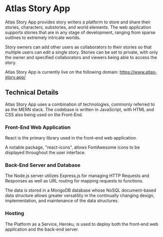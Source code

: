 # Atlas Story App

Atlas Story App provides story writers a platform to store and share their stories, characters, substories, and world elements. The web application supports stories that are in any stage of development, ranging from sparse outlines to extremely intricate worlds.

Story owners can add other users as collaborators to their stories so that multiple users can edit a single story. Stories can be set to private, with only the owner and specified collaborators and viewers being able to access the story.

Atlas Story App is currently live on the following domain: https://www.atlas-story.app/

## Technical Details

Atlas Story App uses a combination of technologies, commonly referred to as the MERN stack. The codebase is written in JavaScript, with HTML and CSS also being used on the Front-End.

### Front-End Web Application

React is the primary library used in the front-end web application.

A notable package, "react-icons", allows FontAwesome icons to be displayed throughout the user interface.

### Back-End Server and Database

The Node.js server utilizes Express.js for managing HTTP Requests and Responses as well as URL routing for mapping requests to functions.

The data is stored in a MongoDB database whose NoSQL document-based data structure allows greater versatility in the continually changing design, implementation, and maintenance of the data structures.

### Hosting

The Platform as a Service, Heroku, is used to deploy both the front-end web application and the back-end server.
